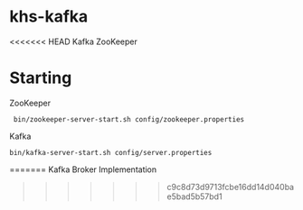 # khs-kafka
<<<<<<< HEAD
Kafka ZooKeeper


Starting
========

ZooKeeper

     bin/zookeeper-server-start.sh config/zookeeper.properties

Kafka

	bin/kafka-server-start.sh config/server.properties

=======
Kafka Broker Implementation
>>>>>>> c9c8d73d9713fcbe16dd14d040bae5bad5b57bd1
